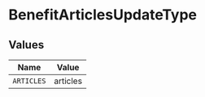 # BenefitArticlesUpdateType


## Values

| Name       | Value      |
| ---------- | ---------- |
| `ARTICLES` | articles   |